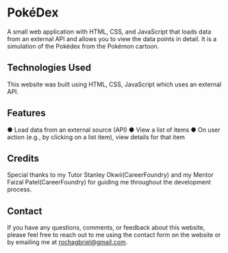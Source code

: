 # PokéDex

A small web application with HTML, CSS, and JavaScript that loads
data from an external API and allows you to view the data points in detail. It is a simulation of the Pokédex from the Pokémon cartoon.

## Technologies Used

This website was built using HTML, CSS, JavaScript which uses an external API.

## Features

● Load data from an external source (API)
● View a list of items
● On user action (e.g., by clicking on a list item), view details for that item

## Credits

Special thanks to my Tutor Stanley Okwii(CareerFoundry) and my Mentor Faizal Patel(CareerFoundry) for guiding me throughout the development process.

## Contact

If you have any questions, comments, or feedback about this website, please feel free to reach out to me using the contact form on the website or by emailing me at rochagbriel@gmail.com.
